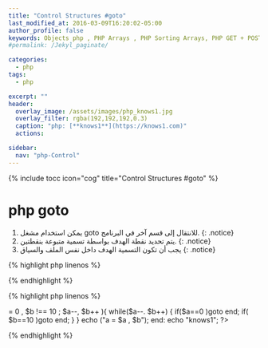 ```yaml
---
title: "Control Structures #goto"
last_modified_at: 2016-03-09T16:20:02-05:00
author_profile: false
keywords: Objects php , PHP Arrays , PHP Sorting Arrays, PHP GET + POST + REQUEST,  Control Structures if , Control Structures else  endif , (while),  endwhile, , ,for, endfor, ,foreach, endforeach, switch, endswitch ,Control Structures foreach,goto
#permalink: /Jekyl_paginate/

categories:
  - php
tags:
  - php

excerpt: ""
header:
  overlay_image: /assets/images/php_knows1.jpg
  overlay_filter: rgba(192,192,192,0.3)
  caption: "php: [**knows1**](https://knows1.com)"
  actions:

sidebar:
  nav: "php-Control"
---
```

{% include tocc icon="cog" title="Control Structures #goto" %}

# php goto

1. يمكن استخدام مشغل goto للانتقال إلى قسم آخر في البرنامج.
{: .notice}
2. يتم تحديد نقطة الهدف بواسطة تسمية متبوعة بنقطتين.
{: .notice}
3. يجب أن تكون التسمية الهدف داخل نفس الملف والسياق
{: .notice}

{% highlight php linenos %}
<?php
goto knows1;
echo '1 2 3 ';

knows1:
echo '5 6 7';
?>
{% endhighlight %}

{% highlight php linenos %}
<?php
for ($a=10, $b=0;
$a >= 0 , $b !== 10 ;
$a--, $b++
){
while($a--. $b++) {
    if($a==0 )goto end;
       if( $b==10 )goto end;
  }  

}
echo ("a = $a , $b");
end:
echo "knows1";
?>
{% endhighlight %}
